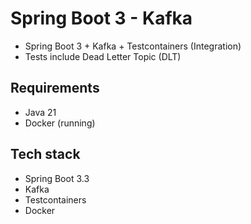 # Spring Boot 3 - Kafka

- Spring Boot 3 + Kafka + Testcontainers (Integration)
- Tests include Dead Letter Topic (DLT)

## Requirements

- Java 21
- Docker (running)

## Tech stack

- Spring Boot 3.3
- Kafka
- Testcontainers
- Docker